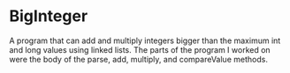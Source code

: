 # BigInteger
A program that can add and multiply integers bigger than the maximum int and long values using linked lists.
The parts of the program I worked on were the body of the parse, add, multiply, and compareValue methods.
